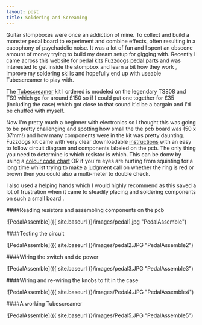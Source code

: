 ```yaml
---
layout: post
title: Soldering and Screaming
---
```


Guitar stompboxes were once an addiction of mine. To collect and build a monster pedal board to experiment and combine effects, often resulting in a cacophony of psychadelic noise. It was a lot of fun and I spent an obscene amount of money trying to build my dream setup for gigging with. Recently I came across this website for pedal kits [Fuzzdogs pedal parts](http://shop.pedalparts.co.uk/) and was interested to get inside the stompbox and learn a bit how they work , improve my soldering skills and hopefully end up with useable Tubescreamer to play with.  

The [Tubescreamer](http://shop.pedalparts.co.uk/Tube_Screamer_TS808__TS9/p847124_7462506.aspx) kit I ordered is modeled on the legendary TS808 and TS9 which go for around £150 so if I could put one together for £35 (including the case) which got close to that sound it'd be a bargain and I'd be chuffed with myself. 

Now I'm pretty much a beginner with electronics so I thought this was going to be pretty challenging and spotting how small the the pcb board was (50 x 37mm!) and how many components were in the kit was pretty daunting. Fuzzdogs kit came with very clear downloadable [instructions](http://pedalparts.co.uk/docs/TubeScreamer2.pdf) with an easy to follow circuit diagram and components labeled on the pcb. The only thing you need to determine is which resistor is which. This can be donw by using a [colour code chart](http://www.digikey.co.uk/en/resources/conversion-calculators/conversion-calculator-resistor-color-code-4-band) OR if you're eyes are hurting from squinting for a long time whilst trying to make a judgment call on whether the ring is red or brown then you could also a multi-meter to double check.

I also used a helping hands which I would highly recommend as this saved a lot of frustration when it came to steadily placing and soldering components on such a small board .

####Reading resistors and assembling components on the pcb

![PedalAssemble]({{ site.baseurl }}/images/pedal1.jpg "PedalAssemble")

####Testing the circuit

![PedalAssemble]({{ site.baseurl }}/images/pedal2.JPG "PedalAssemble2")

####Wiring the switch and dc power

![PedalAssemble]({{ site.baseurl }}/images/pedal3.JPG "PedalAssemble3")

####Wiring and re-wiring the knobs to fit in the case

![PedalAssemble]({{ site.baseurl }}/images/Pedal4.JPG "PedalAssemble4")

####A working Tubescreamer

![PedalAssemble]({{ site.baseurl }}/images/Pedal5.JPG "PedalAssemble5")

